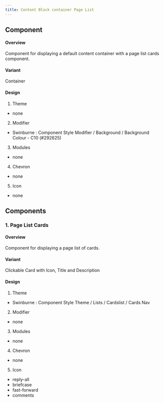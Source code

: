 ```yaml
---
title: Content Block container Page List
---
```

## Component
#### Overview
  Component for displaying a default content container with a page list cards component.
#### Variant
 Container
#### Design
1. Theme
 * none
2. Modifier
 * Swinburne : Component Style Modifier / Background / Background Colour - C10 (#292625)
3. Modules
 * none
4. Chevron
 * none
5. Icon
 * none


## Components
### 1. Page List Cards
#### Overview
  Component for displaying a page list of cards.
#### Variant 
  Clickable Card with Icon, Title and Description
#### Design
1. Theme
 * Swinburne : Component Style Theme / Lists / Cardslist / Cards Nav
2. Modifier
 * none
3. Modules
 * none
4. Chevron
 * none
5. Icon
 * reply-all
 * briefcase
 * fast-forward
 * comments
